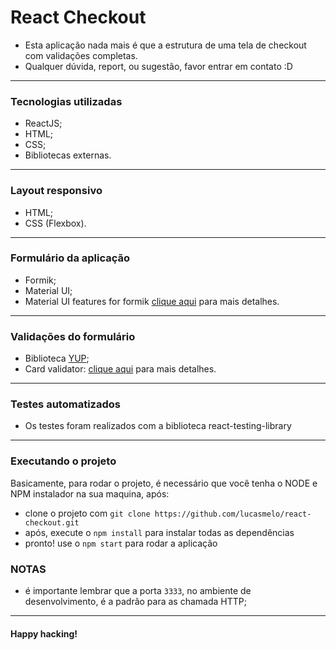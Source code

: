 
# React Checkout
- Esta aplicação nada mais é que a estrutura de uma tela de checkout com validações completas.
- Qualquer dúvida, report, ou sugestão, favor entrar em contato :D
---
### Tecnologias utilizadas
- ReactJS;
- HTML;
- CSS;
- Bibliotecas externas.
---
### Layout responsivo
- HTML;
- CSS (Flexbox).
---
### Formulário da aplicação
- Formik;
- Material UI;
- Material UI features for formik [clique aqui](https://stackworx.github.io/formik-material-ui/) para mais detalhes.
---
### Validações do formulário
- Biblioteca [YUP](https://github.com/jquense/yup);
- Card validator: [clique aqui](https://stackworx.github.io/formik-material-ui/) para mais detalhes.
---
### Testes automatizados
- Os testes foram realizados com a biblioteca react-testing-library
---
### Executando o projeto

Basicamente, para rodar o projeto, é necessário que você tenha o NODE e NPM instalador na sua maquina, após:
- clone o projeto com `git clone https://github.com/lucasmelo/react-checkout.git`
- após, execute o `npm install` para instalar todas as dependências
- pronto! use o `npm start` para rodar a aplicação

### NOTAS
- é importante lembrar que a porta `3333`, no ambiente de desenvolvimento, é a padrão para as chamada HTTP;
---
#### Happy hacking!
